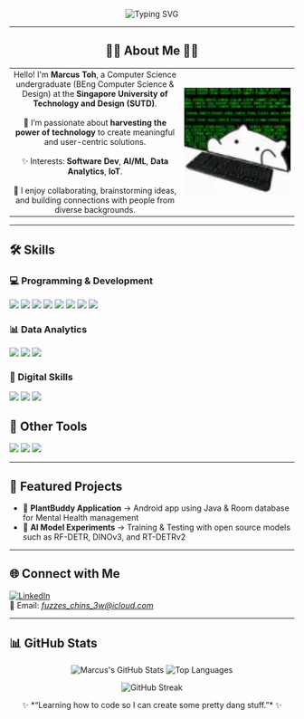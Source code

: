 <p align="center">
  <img src="https://readme-typing-svg.demolab.com?font=JetBrains%20Mono&size=26&duration=2400&pause=900&color=00F5D4&background=0D111700&center=true&vCenter=true&width=820&lines=Hello%2C+I'm+Marcus.;AI+x+Cybersecurity+Student;Tech+for+a+Better+World" alt="Typing SVG" />
</p>

<!--
**marcustohsw/marcustohsw** is a ✨ _special_ ✨ repository because its `README.md` (this file) appears on your GitHub profile.

Here are some ideas to get you started:

- 🔭 I’m currently learning & working on Computer Vision using Open-Source Models
- 👯 I’m looking to collaborate on ...
- 🤔 I’m looking for help with ...
- 💬 Ask me about ...
- 📫 How to reach me: ...
- ⚡ Fun fact: 
-->
---
<h2 align="center">👩‍💻 About Me 👩‍💻</h2>

<table align="center">
  <tr>
    <td align="center" width="60%">
      Hello! I'm <b>Marcus Toh</b>, a Computer Science undergraduate (BEng Computer Science & Design) at the
      <b>Singapore University of Technology and Design (SUTD)</b>.<br/><br/>
      🌱 I’m passionate about <b>harvesting the power of technology</b> to create meaningful and user-centric solutions.<br/><br/>
      ✨ Interests: <b>Software Dev</b>, <b>AI/ML</b>, <b>Data Analytics</b>, <b>IoT</b>.<br/><br/>
      🤝 I enjoy collaborating, brainstorming ideas, and building connections with people from diverse backgrounds.
    </td>
    <!-- GIF column -->
    <td align="center" width="40%">
      <img src="ghostedvpn-hacker-cat.gif" alt="Hacker Cat" width="220">
    </td>
  </tr>
</table>

---

## 🛠️ Skills  

### 💻 Programming & Development
<p>
  <img src="https://img.shields.io/badge/-C-A8B9CC?style=flat&logo=c&logoColor=white" />
  <img src="https://img.shields.io/badge/-C++-00599C?style=flat&logo=c%2B%2B&logoColor=white" />
  <img src="https://img.shields.io/badge/-C%23-239120?style=flat&logo=c-sharp&logoColor=white" />
  <img src="https://img.shields.io/badge/-Python-3776AB?style=flat&logo=python&logoColor=white" />
  <img src="https://img.shields.io/badge/-Java-007396?style=flat&logo=java&logoColor=white" />
  <img src="https://img.shields.io/badge/-SQL-003B57?style=flat&logo=postgresql&logoColor=white" />
  <img src="https://img.shields.io/badge/-JavaScript-F7DF1E?style=flat&logo=javascript&logoColor=black" />
  <img src="https://img.shields.io/badge/-Android-3DDC84?style=flat&logo=android&logoColor=white" />
</p>

### 📊 Data Analytics
<p>
  <img src="https://img.shields.io/badge/-Excel-217346?style=flat&logo=microsoftexcel&logoColor=white" />
  <img src="https://img.shields.io/badge/-Pandas-150458?style=flat&logo=pandas&logoColor=white" />
  <img src="https://img.shields.io/badge/-NumPy-013243?style=flat&logo=numpy&logoColor=white" />
</p>

### 🎥 Digital Skills
<p>
  <img src="https://img.shields.io/badge/-iMovie-999999?style=flat&logo=apple&logoColor=white" />
  <img src="https://img.shields.io/badge/-Final%20Cut%20Pro-999999?style=flat&logo=apple&logoColor=white" />
  <img src="https://img.shields.io/badge/-Canva-00C4CC?style=flat&logo=canva&logoColor=white" />
</p> 

## 🧰 Other Tools
<p>
  <img src="https://img.shields.io/badge/-Git-F05032?style=flat&logo=git&logoColor=white" />
  <img src="https://img.shields.io/badge/-Figma-F24E1E?style=flat&logo=figma&logoColor=white" />
  <img src="https://img.shields.io/badge/-Microsoft%20Office-D83B01?style=flat&logo=microsoftoffice&logoColor=white" />
</p>

---

## 📌 Featured Projects  
- 📱 **PlantBuddy Application** → Android app using Java & Room database for Mental Health management
- 🤖 **AI Model Experiments** → Training & Testing with open source models such as RF-DETR, DINOv3, and RT-DETRv2  

---

## 🌐 Connect with Me  

[![LinkedIn](https://img.shields.io/badge/-LinkedIn-0A66C2?style=flat&logo=linkedin&logoColor=white)](https://www.linkedin.com/in/marcustohsw)  
📧 Email: *fuzzes_chins_3w@icloud.com*  

---

## 📊 GitHub Stats  

<p align="center">
  <img src="https://github-readme-stats.vercel.app/api?username=marcustohsw&show_icons=true&theme=tokyonight" alt="Marcus's GitHub Stats" height="165"/>
  <img src="https://github-readme-stats.vercel.app/api/top-langs/?username=marcustohsw&layout=compact&theme=tokyonight" alt="Top Languages" height="165"/>
</p>

<p align="center">
  <img src="https://github-readme-streak-stats.herokuapp.com/?user=marcustohsw&theme=tokyonight" alt="GitHub Streak"/>
</p>

<p align="center">
  ✨ *“Learning how to code so I can create some pretty dang stuff.”* ✨
</p>
